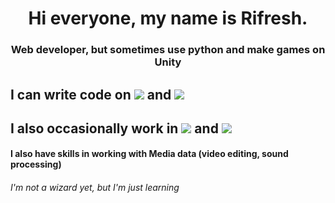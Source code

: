 

<h1 align="center"> Hi everyone, my name is Rifresh. </h1>
<h3 align="center">Web developer, but sometimes use python and make games on Unity</h3>
<h2> I can write code on  <img src = "https://img.shields.io/badge/html5-%23E34F26.svg?style=for-the-badge&logo=html5&logoColor=white" </img>  and <img src = "https://img.shields.io/badge/css3-%231572B6.svg?style=for-the-badge&logo=css3&logoColor=white"</img> </h4> 
<h2> I also occasionally work in <img src = "https://img.shields.io/badge/python-3670A0?style=for-the-badge&logo=python&logoColor=ffdd54" </img> and <img src= "https://img.shields.io/badge/c%23-%23239120.svg?style=for-the-badge&logo=c-sharp&logoColor=white" </img> </h2>
<h4>I also have skills in working with Media data (video editing, sound processing)</h4>
 <h6 color = red> I'm not a wizard yet, but I'm just learning</h6>
